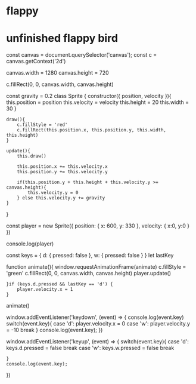 # flappy
# unfinished flappy bird

const canvas = document.querySelector('canvas');
const c = canvas.getContext('2d')

canvas.width = 1280
canvas.height = 720

c.fillRect(0, 0, canvas.width, canvas.height)

const gravity = 0.2
class Sprite {
	constructor({ position, velocity }){
		this.position = position
		this.velocity = velocity
		this.height = 20
		this.width = 30
	}

	draw(){
		c.fillStyle = 'red'
		c.fillRect(this.position.x, this.position.y, this.width, this.height)
	}

	update(){
		this.draw()

		this.position.x += this.velocity.x
		this.position.y += this.velocity.y

		if(this.position.y + this.height + this.velocity.y >= canvas.height){
			this.velocity.y = 0
		} else this.velocity.y += gravity
	}
}

const player = new Sprite({
	position: {
	x: 600,
	y: 330
	},
	velocity: {
		x:0,
		y:0
	}
})


console.log(player)

const keys = {
	d: {
		pressed: false
	},
	w: {
		pressed: false
	}
}
let lastKey

function animate(){
	window.requestAnimationFrame(animate)
	c.fillStyle = 'green'
	c.fillRect(0, 0, canvas.width, canvas.height)
	player.update()

	}if (keys.d.pressed && lastKey == 'd') {
		player.velocity.x = 1
	}

animate()

window.addEventListener('keydown', (event) => {
	console.log(event.key)
	switch(event.key){
		case 'd':
			player.velocity.x = 0
		case 'w':
			player.velocity.y = -10
			break
	}
	console.log(event.key);
})

window.addEventListener('keyup', (event) => {
	switch(event.key){
		case 'd':
			keys.d.pressed = false
			break
		case 'w':
			keys.w.pressed = false
			break

	}
	console.log(event.key);
})
